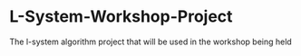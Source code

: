 # L-System-Workshop-Project
The l-system algorithm project that will be used in the workshop being held
